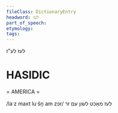 ```yaml
---
fileClass: DictionaryEntry
headword: לעז
part_of_speech: 
etymology: 
tags: 
---
```

לעז
לע"ז

HASIDIC
=======
= AMERICA = 

/laˑz maxt luˑšn̩ am zɔr/ לעז מאַכט לשון עם זר